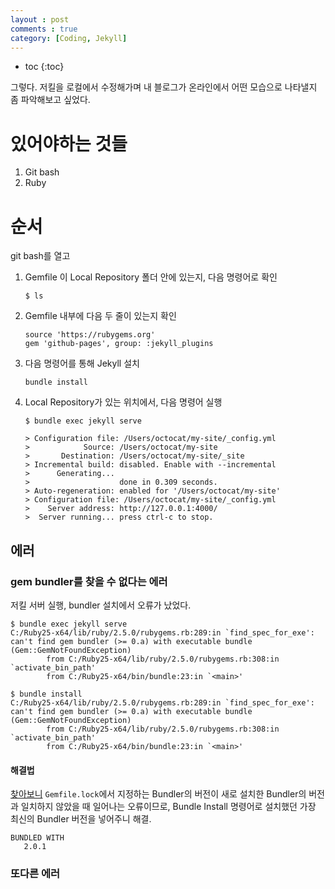 ```yaml
---
layout : post
comments : true
category: [Coding, Jekyll]
---
```



* toc
{:toc}

그렇다.
저킬을 로컬에서 수정해가며
내 블로그가 온라인에서 어떤 모습으로 나타낼지 좀 파악해보고 싶었다.

# 있어야하는 것들

1. Git bash 
2. Ruby

# 순서 

git bash를 열고

1. Gemfile 이 Local Repository 폴더 안에 있는지, 다음 명령어로 확인 
    ```
    $ ls
    ```
2. Gemfile 내부에 다음 두 줄이 있는지 확인
    ```
    source 'https://rubygems.org'
    gem 'github-pages', group: :jekyll_plugins
    ```
3. 다음 명령어를 통해 Jekyll 설치 

    ```
    bundle install
    ```
4. Local Repository가 있는 위치에서, 다음 명령어 실행

    ```
    $ bundle exec jekyll serve

    > Configuration file: /Users/octocat/my-site/_config.yml
    >            Source: /Users/octocat/my-site
    >       Destination: /Users/octocat/my-site/_site
    > Incremental build: disabled. Enable with --incremental
    >      Generating...
    >                    done in 0.309 seconds.
    > Auto-regeneration: enabled for '/Users/octocat/my-site'
    > Configuration file: /Users/octocat/my-site/_config.yml
    >    Server address: http://127.0.0.1:4000/
    >  Server running... press ctrl-c to stop.
    ```

## 에러

### gem bundler를 찾을 수 없다는 에러

저킬 서버 실행, bundler 설치에서 오류가 났었다.

```
$ bundle exec jekyll serve
C:/Ruby25-x64/lib/ruby/2.5.0/rubygems.rb:289:in `find_spec_for_exe': can't find gem bundler (>= 0.a) with executable bundle (Gem::GemNotFoundException)
        from C:/Ruby25-x64/lib/ruby/2.5.0/rubygems.rb:308:in `activate_bin_path'
        from C:/Ruby25-x64/bin/bundle:23:in `<main>'

$ bundle install
C:/Ruby25-x64/lib/ruby/2.5.0/rubygems.rb:289:in `find_spec_for_exe': can't find gem bundler (>= 0.a) with executable bundle (Gem::GemNotFoundException)
        from C:/Ruby25-x64/lib/ruby/2.5.0/rubygems.rb:308:in `activate_bin_path'
        from C:/Ruby25-x64/bin/bundle:23:in `<main>'
```

#### 해결법

[찾아보니](https://stackoverflow.com/questions/47026174/find-spec-for-exe-cant-find-gem-bundler-0-a-gemgemnotfoundexception#answer-54038218) `Gemfile.lock`에서 지정하는 Bundler의 버전이
새로 설치한 Bundler의 버전과 일치하지 않았을 때 일어나는 오류이므로,
Bundle Install 명령어로 설치했던 가장 최신의 Bundler 버전을 넣어주니 해결.


```
BUNDLED WITH
   2.0.1
```

### 또다른 에러


